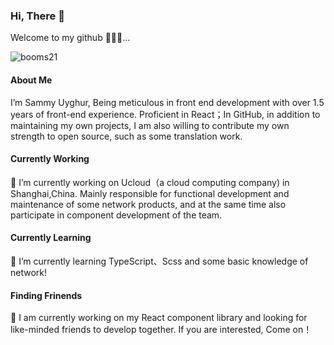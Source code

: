 ### Hi, There 🤝

Welcome to my github 🎉🎉🎉...

![booms21](https://github-readme-stats.vercel.app/api?username=Miever1&show_icons=true&include_all_commits=true?count_private=true?include_all_commits=true&theme=vue)

#### About Me

I’m Sammy Uyghur, Being meticulous in front end development with over 1.5 years of front-end experience. Proficient in React；In GitHub, in addition to maintaining my own projects, I am also willing to contribute my own strength to open source, such as some translation work.

#### Currently Working

🔭 I’m currently working on Ucloud（a cloud computing company) in Shanghai,China. Mainly responsible for functional development and maintenance of some network products, and at the same time also participate in component development of the team.

#### Currently Learning

🌱 I’m currently learning TypeScript、Scss and some basic knowledge of network!

#### Finding Frinends

🤔 I am currently working on my React component library and looking for like-minded friends to develop together. If you are interested, Come on！
